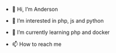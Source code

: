 - 👋 Hi, I’m Anderson
- 👀 I’m interested in php, js and python
- 🌱 I’m currently learning php and docker 

- 📫 How to reach me 


